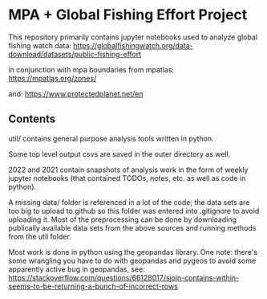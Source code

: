 # MPA + Global Fishing Effort Project

This repository primarily contains jupyter notebooks used to analyze
global fishing watch data:
https://globalfishingwatch.org/data-download/datasets/public-fishing-effort

in conjunction with mpa boundaries from mpatlas:
https://mpatlas.org/zones/

and:
https://www.protectedplanet.net/en


## Contents

util/ contains general purpose analysis tools written in python.

Some top level output csvs are saved in the outer directory as well.

2022 and 2021 contain snapshots of analysis work in the form of weekly
jupyter notebooks (that contained TODOs, notes, etc. as well as code in python).

A missing data/ folder is referenced in a lot of the code; the data sets are
too big to upload to github so this folder was entered into .gitignore to
avoid uploading it. Most of the preprocessing can be done by downloading
publically available data sets from the above sources and running methods
from the util folder.

Most work is done in python using the geopandas library.
One note: there's some wrangling you have to do with geopandas and pygeos
to avoid some apparently active bug in geopandas, see:
https://stackoverflow.com/questions/66128017/sjoin-contains-within-seems-to-be-returning-a-bunch-of-incorrect-rows


